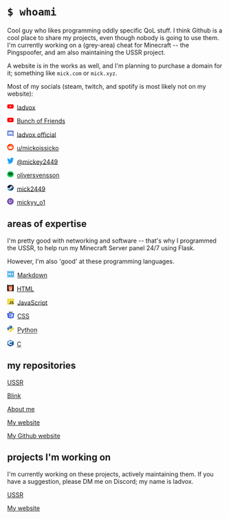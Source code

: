 # `$ whoami`

Cool guy who likes programming oddly specific QoL stuff. I think Github is a cool place to share my projects, even though nobody is going to use them.
I'm currently working on a (grey-area) cheat for Minecraft -- the Pingspoofer, and am also maintaining the USSR project.

A website is in the works as well, and I'm planning to purchase a domain for it; something like `mick.com` or `mick.xyz`.

Most of my socials (steam, twitch, and spotify is most likely not on my website):

<img src="yt.png" alt="YouTube Logo" width="14.5" height="14.5">&nbsp;&nbsp;[ladvox](https://www.youtube.com/channel/UCRuBals0-y1L6EOfu5Xw5iw)

<img src="yt.png" alt="YouTube Logo2" width="14.5" height="14.5">&nbsp;&nbsp;[Bunch of Friends](https://www.youtube.com/channel/UCRuBals0-y1L6EOfu5Xw5iw)

<img src="dc.svg" alt="dc Logo" width="14.5" height="14.5">&nbsp;&nbsp;[ladvox official](https://discord.gg/Z8UVcEb65u)

<img src="rdt.png" alt="Reddit logo" width="14.5" height="14.5">&nbsp;&nbsp;[u/mickoissicko](https://www.reddit.com/user/mickoissicko)

<img src="3tt.png" alt="tt logo" width="14.5" height="14.5">&nbsp;&nbsp;[@mickey2449](https://twitter.com/mickey2449)

<img src="spotify.png" alt="sp logo" width="14.5" height="14.5">&nbsp;&nbsp;[oliversvensson](https://open.spotify.com/user/31hktpmjuod3bxq7ixg7vat5tuci)

<img src="steam.png" alt="sp logo" width="14.5" height="14.5">&nbsp;&nbsp;[mick2449](https://steamcommunity.com/id/mick2449/)

<img src="ttv.png" alt="sp logo" width="14.5" height="14.5">&nbsp;&nbsp;[mickyy_o1](https://www.twitch.tv/mickyy_o1)

## areas of expertise
I'm pretty good with networking and software -- that's why I programmed the USSR, to help run my Minecraft Server panel 24/7 using Flask.

However, I'm also 'good' at these programming languages.

<img src="markdown.png" alt="sp logo" width="15.5" height="15.3">&nbsp;&nbsp;[Markdown](https://en.wikipedia.org/wiki/Markdown)

<img src="htm.png" alt="sp logo" width="14.5" height="14.5">&nbsp;&nbsp;[HTML](https://en.wikipedia.org/wiki/HTML)

<img src="js.png" alt="sp logo" width="15.5" height="14.5">&nbsp;&nbsp;[JavaScript](https://en.wikipedia.org/wiki/JavaScript)

<img src="css.png" alt="sp logo" width="15.5" height="15.3">&nbsp;&nbsp;[CSS](https://en.wikipedia.org/wiki/CSS)

<img src="py.png" alt="sp logo" width="15.5" height="15.3">&nbsp;&nbsp;[Python](https://en.wikipedia.org/wiki/Python_(programming_language))

<img src="c.png" alt="sp logo" width="14.5" height="15.34">&nbsp;&nbsp;[C](https://en.wikipedia.org/wiki/C_(programming_language))

## my repositories
[USSR](https://github.com/mickoissicko/ussr)

[Blink](https://github.com/mickoissicko/blink)

[About me](https://github.com/mickoissicko/mickoissicko)

[My website](https://github.com/mickoissicko/website)

[My Github website](https://github.com/mickoissicko/mickoissicko.github.io)

## projects I'm working on

I'm currently working on these projects, actively maintaining them. If you have a suggestion, please DM me on Discord; my name is ladvox.

[USSR](https://github.com/mickoissicko/ussr)

[My website](https://github.com/mickoissicko/website)

